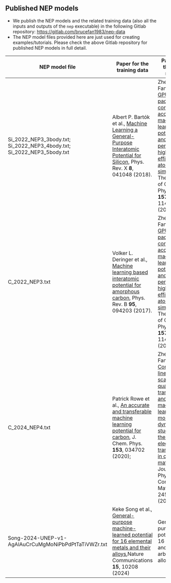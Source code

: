 ## Published NEP models 

* We publish the NEP models and the related training data (also all the inputs and outputs of the `nep` executable) in the following Gitlab repository: https://gitlab.com/brucefan1983/nep-data
* The NEP model files provided here are just used for creating examples/tutorials. Please check the above Gitlab repository for published NEP models in full detail.

| NEP model file   | Paper for the training data      | Paper for the NEP model   | Comments  |
| --------- | -------------------------------------- | -------------------------------------- | ------------------- |
| Si_2022_NEP3_3body.txt; Si_2022_NEP3_4body.txt; Si_2022_NEP3_5body.txt   | Albert P. Bartók et al., [Machine Learning a General-Purpose Interatomic Potential for Silicon](https://doi.org/10.1103/PhysRevX.8.041048), Phys. Rev. X **8**, 041048 (2018).   | Zheyong Fan et al., [GPUMD: A package for constructing accurate machine-learned potentials and performing highly efficient atomistic simulations](https://aip.scitation.org/doi/10.1063/5.0106617), The Journal of Chemical Physics **157**, 114801 (2022). | General-purpose potential for silicon |
| C_2022_NEP3.txt  | Volker L. Deringer et al., [Machine learning based interatomic potential for amorphous carbon](https://doi.org/10.1103/PhysRevB.95.094203), Phys. Rev. B **95**, 094203 (2017).  | Zheyong Fan et al., [GPUMD: A package for constructing accurate machine-learned potentials and performing highly efficient atomistic simulations](https://aip.scitation.org/doi/10.1063/5.0106617), The Journal of Chemical Physics **157**, 114801 (2022).  | Mainly for amorphous carbon |
| C_2024_NEP4.txt  | Patrick Rowe et al., [An accurate and transferable machine learning potential for carbon](https://doi.org/10.1063/5.0005084), J. Chem. Phys. **153**, 034702 (2020);  | Zheyong Fan et al., [Combining linear-scaling quantum transport and machine-learning molecular dynamics to study thermal and electronic transports in complex materials](https://doi.org/10.1088/1361-648X/ad31c2). Journal of Physics: Condensed Matter **36**, 245901 (2024)  | General-purpose potential for carbon |
| Song-2024-UNEP-v1-AgAlAuCrCuMgMoNiPbPdPtTaTiVWZr.txt  | Keke Song et al., [General-purpose machine-learned potential for 16 elemental metals and their alloys](https://doi.org/10.1038/s41467-024-54554-x),Nature Communications **15**, 10208 (2024)  | General-purpose potential for 16 metals and their arbitrary alloys |

